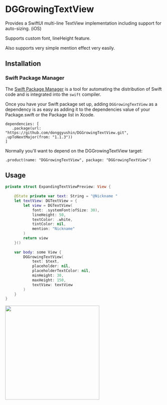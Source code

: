 # DGGrowingTextView
Provides a SwiftUI multi-line TextView implementation including support for auto-sizing. (iOS)

Supports custom font, lineHeight feature.

Also supports very simple mention effect very easily.

## Installation

### Swift Package Manager

The [Swift Package Manager](https://www.swift.org/documentation/package-manager/) is a tool for automating the distribution of Swift code and is integrated into the `swift` compiler.

Once you have your Swift package set up, adding `DGGrowingTextView` as a dependency is as easy as adding it to the dependencies value of your Package.swift or the Package list in Xcode.

```
dependencies: [
   .package(url: "https://github.com/donggyushin/DGGrowingTextView.git", .upToNextMajor(from: "1.1.3"))
]
```

Normally you'll want to depend on the DGGrowingTextView target:

```
.product(name: "DGGrowingTextView", package: "DGGrowingTextView")
```

## Usage
```swift
private struct ExpandingTextViewPreview: View {
    
    @State private var text: String = "@Nickname "
    let textView: DGTextView = {
        let view = DGTextView(
            font: .systemFont(ofSize: 30),
            lineHeight: 50,
            textColor: .white,
            tintColor: nil,
            mention: "Nickname"
        )
        return view
    }()
    
    var body: some View {
        DGGrowingTextView(
            text: $text,
            placeholder: nil,
            placeholderTextColor: nil,
            minHeight: 30,
            maxHeight: 150,
            textView: textView
        )
    }
}

```

<img src="https://github.com/user-attachments/assets/95378a87-d448-4cc1-8f14-0d96b7b00820" width=300 />

